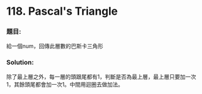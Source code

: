 <h1>118. Pascal's Triangle</h1>

<h3>題目:</h3>
給一個num，回傳此層數的巴斯卡三角形<br>
<h3>Solution:</h3>
除了最上層之外，每一層的頭跟尾都有1，判斷是否為最上層，最上層只要加一次1，其餘頭尾都會加一次1。中間用迴圈去做加法。
